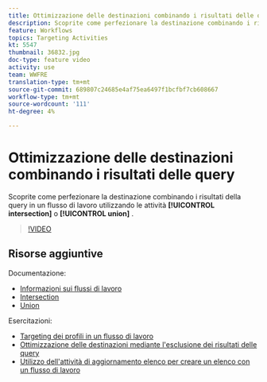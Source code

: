 ```yaml
---
title: Ottimizzazione delle destinazioni combinando i risultati delle query
description: Scoprite come perfezionare la destinazione combinando i risultati della query in un flusso di lavoro utilizzando l'intersezione o le attività dell'unione.
feature: Workflows
topics: Targeting Activities
kt: 5547
thumbnail: 36832.jpg
doc-type: feature video
activity: use
team: WWFRE
translation-type: tm+mt
source-git-commit: 689807c24685e4af75ea6497f1bcfbf7cb608667
workflow-type: tm+mt
source-wordcount: '111'
ht-degree: 4%

---
```



# Ottimizzazione delle destinazioni combinando i risultati delle query

Scoprite come perfezionare la destinazione combinando i risultati della query in un flusso di lavoro utilizzando le attività **[!UICONTROL intersection]** o **[!UICONTROL union]** .

>[!VIDEO](https://video.tv.adobe.com/v/36832?quality=12)

## Risorse aggiuntive

Documentazione:

* [Informazioni sui flussi di lavoro](https://docs.adobe.com/content/help/en/campaign-classic/using/automating-with-workflows/introduction/about-workflows.html)
* [Intersection](https://docs.adobe.com/content/help/en/campaign-classic/using/automating-with-workflows/targeting-activities/intersection.html)
* [Union](https://docs.adobe.com/content/help/en/campaign-classic/using/automating-with-workflows/targeting-activities/union.html)

Esercitazioni:

* [Targeting dei profili in un flusso di lavoro](/help/acc/getting-started/targeting-profiles-in-a-workflow.md)
* [Ottimizzazione delle destinazioni mediante l&#39;esclusione dei risultati delle query](/help/acc/automating-with-workflows/refining-targets-by-excluding-query-results.md)
* [Utilizzo dell&#39;attività di aggiornamento elenco per creare un elenco con un flusso di lavoro](/help/acc/automating-with-workflows/using-the-update-list-activity.md)
